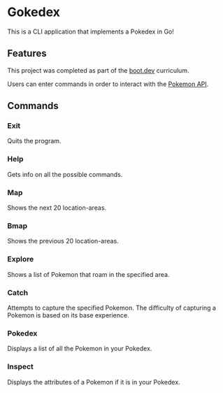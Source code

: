 # Gokedex

This is a CLI application that implements a Pokedex in Go!

## Features

This project was completed as part of the [boot.dev](https://www.boot.dev) curriculum.

Users can enter commands in order to interact with the [Pokemon API](https://pokeapi.co/).

## Commands

### Exit
Quits the program.

### Help
Gets info on all the possible commands.

### Map
Shows the next 20 location-areas.

### Bmap
Shows the previous 20 location-areas.

### Explore
Shows a list of Pokemon that roam in the specified area.

### Catch
Attempts to capture the specified Pokemon.
The difficulty of capturing a Pokemon is based on its base experience.

### Pokedex
Displays a list of all the Pokemon in your Pokedex.

### Inspect
Displays the attributes of a Pokemon if it is in your Pokedex.
